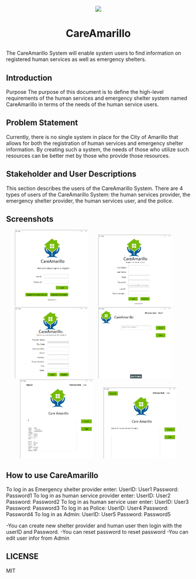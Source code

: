  <p align="center"><img src="https://raw.githubusercontent.com/wajeht/CareAmarillo/master/Screenshots/logo.jpg?raw=true" width="200"></p>

# <p align="center">CareAmarillo</p>

The CareAmarillo System will enable system users to find information on registered human services as well as emergency shelters.

## Introduction

Purpose
The purpose of this document is to define the high-level requirements of the human services and emergency shelter system named CareAmarillo in terms of the needs of the human service users.

## Problem Statement

Currently, there is no single system in place for the City of Amarillo that allows for both the registration of human services and emergency shelter information. By creating such a system, the needs of those who utilize such resources can be better met by those who provide those resources.

## Stakeholder and User Descriptions

This section describes the users of the CareAmarillo System. There are 4 types of users of the CareAmarillo System: the human services provider, the emergency shelter provider, the human services user, and the police.

## Screenshots

 <p align="center">
<img src="https://github.com/Aldarraji/2019amarilloClass/blob/master/Page1%2012_19_2019%202_37_50%20PM.png" width=200>‏‎ ‎‏‎ ‎‏‎ ‎‏‎ ‎‏‎ ‎‏‎ ‎‏‎ ‎<img src="https://github.com/Aldarraji/2019amarilloClass/blob/master/Page2%2012_19_2019%202_41_27%20PM.png" width=200>‏‎ ‎‏‎ ‎‏‎ ‎‏‎ ‎‏‎ ‎‏‎ ‎‏‎ ‎<img src="https://github.com/Aldarraji/2019amarilloClass/blob/master/Page3%2012_19_2019%202_41_20%20PM.png" width=200>‏‎ ‎‏‎ ‎‏‎ ‎‏‎ ‎‏‎ ‎‏‎ ‎‏‎ ‎<img src="https://github.com/Aldarraji/2019amarilloClass/blob/master/Page4%2012_19_2019%202_38_41%20PM.png" width=200>‏‎ ‎‏‎ ‎‏‎ ‎‏‎ ‎‏‎ ‎‏‎ ‎‏‎ ‎<img src="https://github.com/Aldarraji/2019amarilloClass/blob/master/Page5%2012_19_2019%202_39_21%20PM.png" width=200>‏‎ ‎‏‎ ‎‏‎ ‎‏‎ ‎‏‎ ‎‏‎ ‎‏‎ ‎<img src="https://github.com/Aldarraji/2019amarilloClass/blob/master/Page5%2012_19_2019%202_47_21%20PM.png" width=200> </p>

## How to use CareAmarillo

To log in as Emergency shelter provider enter: UserID: User1 Password: Password1
To log in as human service provider enter: UserID: User2 Password: Password2
To log in as human service user enter: UserID: User3 Password: Password3
To log in as Police: UserID: User4 Password: Password4
To log in as Admin: UserID: User5 Password: Password5

-You can create new shelter provider and human user then login with the userID
and Password.
-You can reset password to reset password
-You can edit user infor from Admin

## LICENSE

MIT

